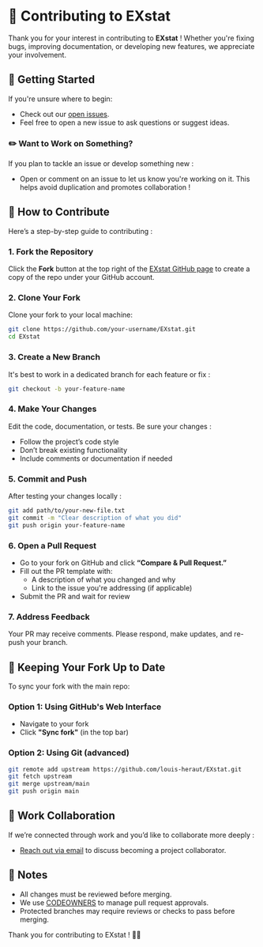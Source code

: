 # 🤝 Contributing to EXstat

Thank you for your interest in contributing to **EXstat** !
Whether you're fixing bugs, improving documentation, or developing new features, we appreciate your involvement.


## 🚀 Getting Started

If you're unsure where to begin:
- Check out our [open issues](https://github.com/louis-heraut/EXstat/issues).
- Feel free to open a new issue to ask questions or suggest ideas.

### ✏️ Want to Work on Something?
If you plan to tackle an issue or develop something new :
- Open or comment on an issue to let us know you're working on it. This helps avoid duplication and promotes collaboration !


## 🔧 How to Contribute

Here’s a step-by-step guide to contributing :

### 1. **Fork the Repository**
Click the **Fork** button at the top right of the [EXstat GitHub page](https://github.com/louis-heraut/EXstat) to create a copy of the repo under your GitHub account.

### 2. **Clone Your Fork**
Clone your fork to your local machine:

```bash
git clone https://github.com/your-username/EXstat.git
cd EXstat
```

### 3. **Create a New Branch**
It's best to work in a dedicated branch for each feature or fix :

```bash
git checkout -b your-feature-name
```

### 4. **Make Your Changes**
Edit the code, documentation, or tests. Be sure your changes :
- Follow the project’s code style
- Don’t break existing functionality
- Include comments or documentation if needed

### 5. **Commit and Push**
After testing your changes locally :

```bash
git add path/to/your-new-file.txt
git commit -m "Clear description of what you did"
git push origin your-feature-name
```

### 6. **Open a Pull Request**
- Go to your fork on GitHub and click **“Compare & Pull Request.”**
- Fill out the PR template with:
  - A description of what you changed and why
  - Link to the issue you're addressing (if applicable)
- Submit the PR and wait for review

### 7. **Address Feedback**
Your PR may receive comments. Please respond, make updates, and re-push your branch.


## 🔄 Keeping Your Fork Up to Date

To sync your fork with the main repo:

### Option 1: Using GitHub's Web Interface
- Navigate to your fork
- Click **"Sync fork"** (in the top bar)

### Option 2: Using Git (advanced)

```bash
git remote add upstream https://github.com/louis-heraut/EXstat.git
git fetch upstream
git merge upstream/main
git push origin main
```


## 🤝 Work Collaboration

If we’re connected through work and you’d like to collaborate more deeply :
- [Reach out via email](mailto:louis.heraut@inrae.fr?subject=%5BEXstat%5D) to discuss becoming a project collaborator.


## 📌 Notes

- All changes must be reviewed before merging.
- We use [CODEOWNERS](https://docs.github.com/en/repositories/managing-your-repositorys-settings-and-features/customizing-your-repository/about-code-owners) to manage pull request approvals.
- Protected branches may require reviews or checks to pass before merging.


Thank you for contributing to EXstat ! 🧪✨
